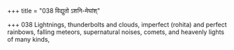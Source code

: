 +++
title = "038 विद्युतो ऽशनि-मेघांश्"

+++
038	Lightnings, thunderbolts and clouds, imperfect (rohita) and perfect rainbows, falling meteors, supernatural noises, comets, and heavenly lights of many kinds,